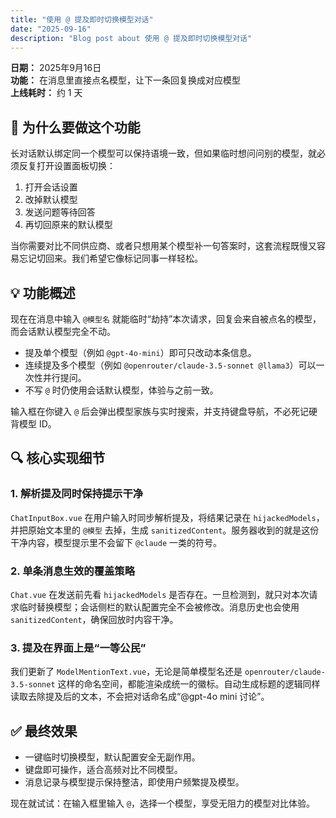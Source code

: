 ```yaml
---
title: "使用 @ 提及即时切换模型对话"
date: "2025-09-16"
description: "Blog post about 使用 @ 提及即时切换模型对话"
---
```



**日期：** 2025年9月16日  
**功能：** 在消息里直接点名模型，让下一条回复换成对应模型  
**上线耗时：** 约 1 天  

## 🎯 为什么要做这个功能

长对话默认绑定同一个模型可以保持语境一致，但如果临时想问问别的模型，就必须反复打开设置面板切换：

1. 打开会话设置  
2. 改掉默认模型  
3. 发送问题等待回答  
4. 再切回原来的默认模型  

当你需要对比不同供应商、或者只想用某个模型补一句答案时，这套流程既慢又容易忘记切回来。我们希望它像标记同事一样轻松。

## 💡 功能概述

现在在消息中输入 `@模型名` 就能临时“劫持”本次请求，回复会来自被点名的模型，而会话默认模型完全不动。

- 提及单个模型（例如 `@gpt-4o-mini`）即可只改动本条信息。  
- 连续提及多个模型（例如 `@openrouter/claude-3.5-sonnet @llama3`）可以一次性并行提问。  
- 不写 `@` 时仍使用会话默认模型，体验与之前一致。

输入框在你键入 `@` 后会弹出模型家族与实时搜索，并支持键盘导航，不必死记硬背模型 ID。

## 🔍 核心实现细节

### 1. 解析提及同时保持提示干净
`ChatInputBox.vue` 在用户输入时同步解析提及，将结果记录在 `hijackedModels`，并把原始文本里的 `@模型` 去掉，生成 `sanitizedContent`。服务器收到的就是这份干净内容，模型提示里不会留下 `@claude` 一类的符号。

### 2. 单条消息生效的覆盖策略
`Chat.vue` 在发送前先看 `hijackedModels` 是否存在。一旦检测到，就只对本次请求临时替换模型；会话侧栏的默认配置完全不会被修改。消息历史也会使用 `sanitizedContent`，确保回放时内容干净。

### 3. 提及在界面上是“一等公民”
我们更新了 `ModelMentionText.vue`，无论是简单模型名还是 `openrouter/claude-3.5-sonnet` 这样的命名空间，都能渲染成统一的徽标。自动生成标题的逻辑同样读取去除提及后的文本，不会把对话命名成“@gpt-4o mini 讨论”。

## ✅ 最终效果

- 一键临时切换模型，默认配置安全无副作用。  
- 键盘即可操作，适合高频对比不同模型。  
- 消息记录与模型提示保持整洁，即使用户频繁提及模型。  

现在就试试：在输入框里输入 `@`，选择一个模型，享受无阻力的模型对比体验。
